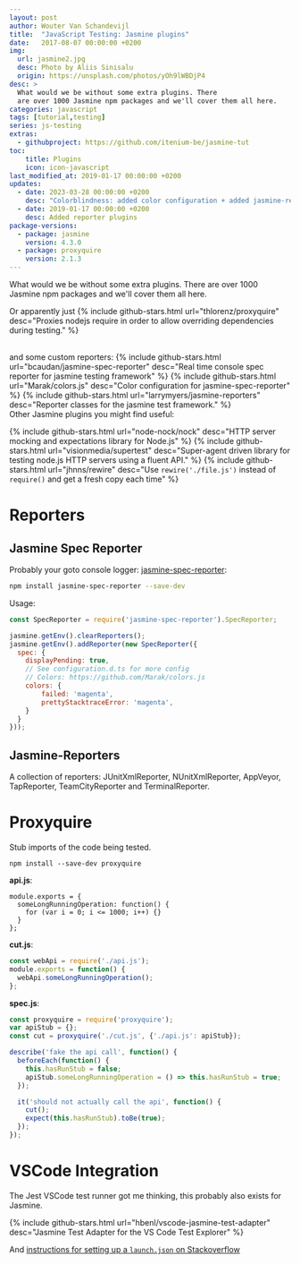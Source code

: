 ```yaml
---
layout: post
author: Wouter Van Schandevijl
title:  "JavaScript Testing: Jasmine plugins"
date:   2017-08-07 00:00:00 +0200
img:
  url: jasmine2.jpg
  desc: Photo by Aliis Sinisalu
  origin: https://unsplash.com/photos/yOh9lWBDjP4
desc: >
  What would we be without some extra plugins. There
  are over 1000 Jasmine npm packages and we'll cover them all here.
categories: javascript
tags: [tutorial,testing]
series: js-testing
extras:
  - githubproject: https://github.com/itenium-be/jasmine-tut
toc:
    title: Plugins
    icon: icon-javascript
last_modified_at: 2019-01-17 00:00:00 +0200
updates:
  - date: 2023-03-28 00:00:00 +0200
    desc: "Colorblindness: added color configuration + added jasmine-reporters"
  - date: 2019-01-17 00:00:00 +0200
    desc: Added reporter plugins
package-versions:
  - package: jasmine
    version: 4.3.0
  - package: proxyquire
    version: 2.1.3
---
```


What would we be without some extra plugins. There
are over 1000 Jasmine npm packages and we'll cover them all here.


<!--more-->



Or apparently just
{% include github-stars.html url="thlorenz/proxyquire" desc="Proxies nodejs require in order to allow overriding dependencies during testing." %}

<br>
and some custom reporters:  
{% include github-stars.html url="bcaudan/jasmine-spec-reporter" desc="Real time console spec reporter for jasmine testing framework" %}
{% include github-stars.html url="Marak/colors.js" desc="Color configuration for jasmine-spec-reporter" %}
{% include github-stars.html url="larrymyers/jasmine-reporters" desc="Reporter classes for the jasmine test framework." %}


<br>
Other Jasmine plugins you might find useful:

{% include github-stars.html url="node-nock/nock" desc="HTTP server mocking and expectations library for Node.js" %}
{% include github-stars.html url="visionmedia/supertest" desc="Super-agent driven library for testing node.js HTTP servers using a fluent API." %}
{% include github-stars.html url="jhnns/rewire" desc="Use `rewire('./file.js')` instead of `require()` and get a fresh copy each time" %}

# Reporters

## Jasmine Spec Reporter

Probably your goto console logger: [jasmine-spec-reporter][jasmine-spec-reporter]:  


```sh
npm install jasmine-spec-reporter --save-dev
```

Usage:  

```js
const SpecReporter = require('jasmine-spec-reporter').SpecReporter;

jasmine.getEnv().clearReporters();
jasmine.getEnv().addReporter(new SpecReporter({
  spec: {
    displayPending: true,
    // See configuration.d.ts for more config
    // Colors: https://github.com/Marak/colors.js
    colors: {
        failed: 'magenta',
        prettyStacktraceError: 'magenta',
    }
  }
}));
```

## Jasmine-Reporters

A collection of reporters: JUnitXmlReporter, NUnitXmlReporter,
AppVeyor, TapReporter, TeamCityReporter and TerminalReporter.


# Proxyquire

Stub imports of the code being tested.

```
npm install --save-dev proxyquire
```

**api.js**:
```
module.exports = {
  someLongRunningOperation: function() {
    for (var i = 0; i <= 1000; i++) {}
  }
};
```

**cut.js**:
```js
const webApi = require('./api.js');
module.exports = function() {
  webApi.someLongRunningOperation();
};
```

**spec.js**:
```js
const proxyquire = require('proxyquire');
var apiStub = {};
const cut = proxyquire('./cut.js', {'./api.js': apiStub});

describe('fake the api call', function() {
  beforeEach(function() {
    this.hasRunStub = false;
    apiStub.someLongRunningOperation = () => this.hasRunStub = true;
  });

  it('should not actually call the api', function() {
    cut();
    expect(this.hasRunStub).toBe(true);
  });
});
```


# VSCode Integration

The Jest VSCode test runner got me thinking, this probably also exists for Jasmine.

{% include github-stars.html url="hbenl/vscode-jasmine-test-adapter" desc="Jasmine Test Adapter for the VS Code Test Explorer" %}

And [instructions for setting up a `launch.json` on Stackoverflow](https://stackoverflow.com/questions/45036291/how-to-run-jasmine-tests-in-visual-studio-code)



[jasmine-spec-reporter]: https://github.com/bcaudan/jasmine-spec-reporter
